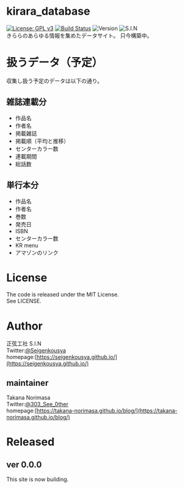 # kirara_database
[![License: GPL v3](https://img.shields.io/badge/License-GPLv3-blue.svg)](https://www.gnu.org/licenses/gpl-3.0)
 [![Build Status](https://travis-ci.com/Seigenkousya/kinako-chan.svg?branch=master)](https://travis-ci.com/Seigenkousya/kinako-chan)
 ![Version](https://img.shields.io/badge/version-0.0.0-orange)
 ![S.I.N](https://img.shields.io/badge/S.I.N-%23004-00aaaa)  
きららのあらゆる情報を集めたデータサイト。
只今構築中。

# 扱うデータ（予定）
収集し扱う予定のデータは以下の通り。

## 雑誌連載分
- 作品名
- 作者名
- 掲載雑誌
- 掲載順（平均と推移）
- センターカラー数
- 連載期間
- 総話数

## 単行本分
- 作品名
- 作者名
- 巻数
- 発売日
- ISBN
- センターカラー数
- KR menu
- アマゾンのリンク

# License
The code is released under the MIT License.  
See LICENSE.  

# Author
正弦工社 S.I.N  
Twitter:[@Seigenkousya](https://twitter.com/Seigenkousya)    
homepage:[https://seigenkousya.github.io/](https://seigenkousya.github.io/)  

## maintainer
Takana Norimasa  
Twitter:[@303_See_0ther](https://twitter.com/303_See_0ther)  
homepage:[https://takana-norimasa.github.io/blog/](https://takana-norimasa.github.io/blog/)  

# Released
## ver 0.0.0  
This site is now building.  

